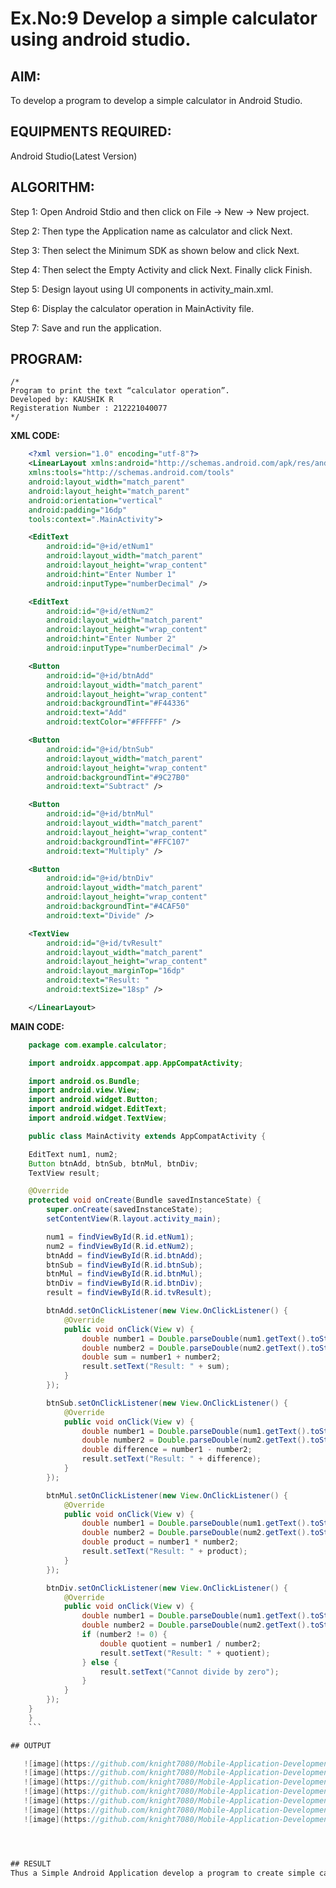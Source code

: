 # Ex.No:9 Develop a simple calculator using android studio.

## AIM:

To develop a program to develop a simple calculator in Android Studio.

## EQUIPMENTS REQUIRED:

Android Studio(Latest Version)

## ALGORITHM:

Step 1: Open Android Stdio and then click on File -> New -> New project.

Step 2: Then type the Application name as calculator and click Next. 

Step 3: Then select the Minimum SDK as shown below and click Next.

Step 4: Then select the Empty Activity and click Next. Finally click Finish.

Step 5: Design layout using UI components in activity_main.xml.

Step 6: Display the calculator operation in MainActivity file.

Step 7: Save and run the application.

## PROGRAM:
```
/*
Program to print the text “calculator operation”.
Developed by: KAUSHIK R
Registeration Number : 212221040077
*/
```
**XML CODE:**
```xml
    <?xml version="1.0" encoding="utf-8"?>
    <LinearLayout xmlns:android="http://schemas.android.com/apk/res/android"
    xmlns:tools="http://schemas.android.com/tools"
    android:layout_width="match_parent"
    android:layout_height="match_parent"
    android:orientation="vertical"
    android:padding="16dp"
    tools:context=".MainActivity">

    <EditText
        android:id="@+id/etNum1"
        android:layout_width="match_parent"
        android:layout_height="wrap_content"
        android:hint="Enter Number 1"
        android:inputType="numberDecimal" />

    <EditText
        android:id="@+id/etNum2"
        android:layout_width="match_parent"
        android:layout_height="wrap_content"
        android:hint="Enter Number 2"
        android:inputType="numberDecimal" />

    <Button
        android:id="@+id/btnAdd"
        android:layout_width="match_parent"
        android:layout_height="wrap_content"
        android:backgroundTint="#F44336"
        android:text="Add"
        android:textColor="#FFFFFF" />

    <Button
        android:id="@+id/btnSub"
        android:layout_width="match_parent"
        android:layout_height="wrap_content"
        android:backgroundTint="#9C27B0"
        android:text="Subtract" />

    <Button
        android:id="@+id/btnMul"
        android:layout_width="match_parent"
        android:layout_height="wrap_content"
        android:backgroundTint="#FFC107"
        android:text="Multiply" />

    <Button
        android:id="@+id/btnDiv"
        android:layout_width="match_parent"
        android:layout_height="wrap_content"
        android:backgroundTint="#4CAF50"
        android:text="Divide" />

    <TextView
        android:id="@+id/tvResult"
        android:layout_width="match_parent"
        android:layout_height="wrap_content"
        android:layout_marginTop="16dp"
        android:text="Result: "
        android:textSize="18sp" />

    </LinearLayout>
```
    
**MAIN CODE:**
```java
    package com.example.calculator;

    import androidx.appcompat.app.AppCompatActivity;

    import android.os.Bundle;
    import android.view.View;
    import android.widget.Button;
    import android.widget.EditText;
    import android.widget.TextView;

    public class MainActivity extends AppCompatActivity {

    EditText num1, num2;
    Button btnAdd, btnSub, btnMul, btnDiv;
    TextView result;

    @Override
    protected void onCreate(Bundle savedInstanceState) {
        super.onCreate(savedInstanceState);
        setContentView(R.layout.activity_main);

        num1 = findViewById(R.id.etNum1);
        num2 = findViewById(R.id.etNum2);
        btnAdd = findViewById(R.id.btnAdd);
        btnSub = findViewById(R.id.btnSub);
        btnMul = findViewById(R.id.btnMul);
        btnDiv = findViewById(R.id.btnDiv);
        result = findViewById(R.id.tvResult);

        btnAdd.setOnClickListener(new View.OnClickListener() {
            @Override
            public void onClick(View v) {
                double number1 = Double.parseDouble(num1.getText().toString());
                double number2 = Double.parseDouble(num2.getText().toString());
                double sum = number1 + number2;
                result.setText("Result: " + sum);
            }
        });

        btnSub.setOnClickListener(new View.OnClickListener() {
            @Override
            public void onClick(View v) {
                double number1 = Double.parseDouble(num1.getText().toString());
                double number2 = Double.parseDouble(num2.getText().toString());
                double difference = number1 - number2;
                result.setText("Result: " + difference);
            }
        });

        btnMul.setOnClickListener(new View.OnClickListener() {
            @Override
            public void onClick(View v) {
                double number1 = Double.parseDouble(num1.getText().toString());
                double number2 = Double.parseDouble(num2.getText().toString());
                double product = number1 * number2;
                result.setText("Result: " + product);
            }
        });

        btnDiv.setOnClickListener(new View.OnClickListener() {
            @Override
            public void onClick(View v) {
                double number1 = Double.parseDouble(num1.getText().toString());
                double number2 = Double.parseDouble(num2.getText().toString());
                if (number2 != 0) {
                    double quotient = number1 / number2;
                    result.setText("Result: " + quotient);
                } else {
                    result.setText("Cannot divide by zero");
                }
            }
        });
    }
    }
    ```

## OUTPUT

   ![image](https://github.com/knight7080/Mobile-Application-Development/assets/88542035/0aa2e104-5b73-4a10-b15e-fef3c9446e1f)
   ![image](https://github.com/knight7080/Mobile-Application-Development/assets/88542035/2c1d9995-bae4-4068-bbf2-e13522250484)
   ![image](https://github.com/knight7080/Mobile-Application-Development/assets/88542035/53ad193c-addf-4fb2-ac84-1c5528c99c81)
   ![image](https://github.com/knight7080/Mobile-Application-Development/assets/88542035/4fae20da-082d-4c7a-838d-f7d5eca630ec)
   ![image](https://github.com/knight7080/Mobile-Application-Development/assets/88542035/6329d3ca-a896-46e3-a67d-c258188575f8)
   ![image](https://github.com/knight7080/Mobile-Application-Development/assets/88542035/d2bd9dd1-dfd2-413e-b42d-66b0b801eb24)
   ![image](https://github.com/knight7080/Mobile-Application-Development/assets/88542035/c69ba344-191c-4a99-b871-d4dbd17021bb)




## RESULT
Thus a Simple Android Application develop a program to create simple calculator in Android Studio is developed and executed successfully.
